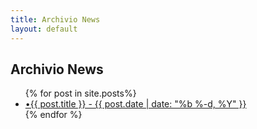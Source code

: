 ```yaml
---
title: Archivio News
layout: default
---
```

<!doctype html>
<section class="newsCat-section">
   <h1 class="newsCat-title" data-aos="fade-zoom-in">Archivio News</h1>
   <div class="newsCat-div">
       <ul class="newsCat-ul">
            {% for post in site.posts%}
            <li class="newsCat-li">
               <a class="newsCat-a" href="{{ post.url }}">•{{ post.title }} - {{ post.date | date: "%b %-d, %Y" }}</a>
            </li>
            {% endfor %}
       </ul>
       </div>
<section>
